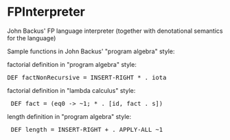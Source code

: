 # FPInterpreter
John Backus' FP language interpreter (together with denotational semantics for the language)

Sample functions in John Backus' "program algebra" style:

factorial definition in "program algebra" style:
<pre>DEF factNonRecursive = INSERT-RIGHT * . iota</pre>

factorial definition in "lambda calculus" style:
<pre> DEF fact = (eq0 -> ~1; * . [id, fact . s]) </pre>

length definition in "program algebra" style:
<pre> DEF length = INSERT-RIGHT + . APPLY-ALL ~1 </pre>

